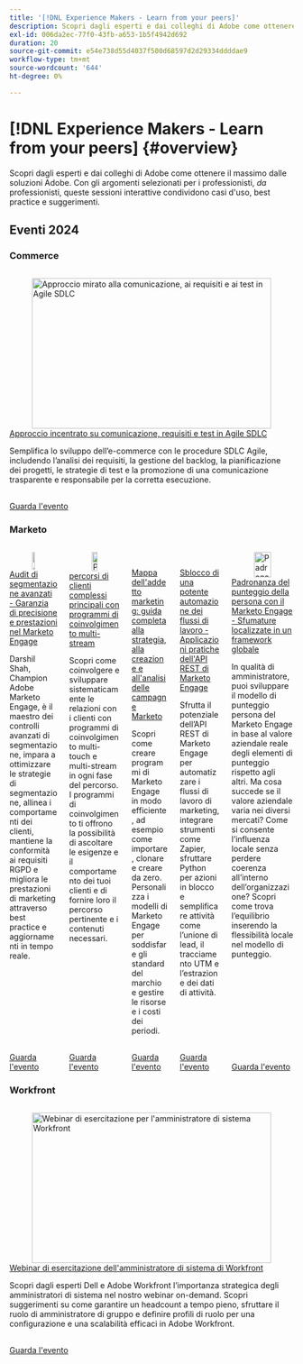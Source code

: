 ```yaml
---
title: '[!DNL Experience Makers - Learn from your peers]'
description: Scopri dagli esperti e dai colleghi di Adobe come ottenere il massimo dalle soluzioni Adobe. [!DNL Experience Makers - Learn from your peers] è una serie globale di eventi di apprendimento virtuale per i clienti, incentrati sull'approfondimento delle [!DNL Adobe Experience Cloud] soluzioni.
exl-id: 006da2ec-77f0-43fb-a653-1b5f4942d692
duration: 20
source-git-commit: e54e738d55d4037f500d68597d2d29334ddddae9
workflow-type: tm+mt
source-wordcount: '644'
ht-degree: 0%

---
```


# [!DNL Experience Makers - Learn from your peers] {#overview}

Scopri dagli esperti e dai colleghi di Adobe come ottenere il massimo dalle soluzioni Adobe. Con gli argomenti selezionati per i professionisti, _da_ professionisti, queste sessioni interattive condividono casi d&#39;uso, best practice e suggerimenti.

## Eventi 2024

### Commerce

<!-- CARDS
* commerce/2024/agile-sdlc.md {cta  = Watch event}
-->
<!-- START CARDS HTML - DO NOT MODIFY BY HAND -->
<div class="columns">
    <div class="column is-half-tablet is-half-desktop is-one-third-widescreen" aria-label="A Focused Approach on Communication, Requirements, and Testing in Agile SDLC">
        <div class="card" style="height: 100%; display: flex; flex-direction: column; height: 100%;">
            <div class="card-image">
                <figure class="image x-is-16by9">
                    <a href="commerce/2024/agile-sdlc.md" title="Approccio mirato alla comunicazione, ai requisiti e ai test in Agile SDLC" target="_blank" rel="referrer">
                        <img class="is-bordered-r-small" src="https://video.tv.adobe.com/v/3427501/?format=jpeg&nocache=1732325316536" alt="Approccio mirato alla comunicazione, ai requisiti e ai test in Agile SDLC"
                             style="width: 100%; aspect-ratio: 16 / 9; object-fit: cover; overflow: hidden; display: block; margin: auto;">
                    </a>
                </figure>
            </div>
            <div class="card-content is-padded-small" style="display: flex; flex-direction: column; flex-grow: 1; justify-content: space-between;">
                <div class="top-card-content">
                    <p class="headline is-size-6 has-text-weight-bold">
                        <a href="commerce/2024/agile-sdlc.md" target="_blank" rel="referrer" title="Approccio mirato alla comunicazione, ai requisiti e ai test in Agile SDLC">Approccio incentrato su comunicazione, requisiti e test in Agile SDLC</a>
                    </p>
                    <p class="is-size-6">Semplifica lo sviluppo dell’e-commerce con le procedure SDLC Agile, includendo l’analisi dei requisiti, la gestione del backlog, la pianificazione dei progetti, le strategie di test e la promozione di una comunicazione trasparente e responsabile per la corretta esecuzione.</p>
                </div>
                <a href="commerce/2024/agile-sdlc.md" target="_blank" rel="referrer" class="spectrum-Button spectrum-Button--outline spectrum-Button--primary spectrum-Button--sizeM" style="align-self: flex-start; margin-top: 1rem;">
                    <span class="spectrum-Button-label has-no-wrap has-text-weight-bold">Guarda l'evento</span>
                </a>
            </div>
        </div>
    </div>
</div>
<!-- END CARDS HTML - DO NOT MODIFY BY HAND -->

### Marketo

<!-- CARDS
* marketo/nov2024/advanced-segmentation.md {cta  = Watch event}
* marketo/sept2024/multi-stream-engagement-programs.md {cta  = Watch event}
* marketo/july2024/marketers-map-marketo-campaigns.md {cta  = Watch event}
* marketo/april2024/practical-applications-of-marketo-engage-rest-api.md {cta  = Watch event}
* marketo/jan2024/person-scoring-mastery.md {cta  = Watch event}
-->
<!-- START CARDS HTML - DO NOT MODIFY BY HAND -->
<div class="columns">
    <div class="column is-half-tablet is-half-desktop is-one-third-widescreen" aria-label="Advanced Segmentation Audits - Ensuring Precision and Performance in Marketo Engage">
        <div class="card" style="height: 100%; display: flex; flex-direction: column; height: 100%;">
            <div class="card-image">
                <figure class="image x-is-16by9">
                    <a href="marketo/nov2024/advanced-segmentation.md" title="Audit di segmentazione avanzati: garanzia di precisione e prestazioni nel Marketo Engage" target="_blank" rel="referrer">
                        <img class="is-bordered-r-small" src="https://video.tv.adobe.com/v/3439383/?format=jpeg&nocache=1732325316991" alt="Audit di segmentazione avanzati: garanzia di precisione e prestazioni nel Marketo Engage"
                             style="width: 100%; aspect-ratio: 16 / 9; object-fit: cover; overflow: hidden; display: block; margin: auto;">
                    </a>
                </figure>
            </div>
            <div class="card-content is-padded-small" style="display: flex; flex-direction: column; flex-grow: 1; justify-content: space-between;">
                <div class="top-card-content">
                    <p class="headline is-size-6 has-text-weight-bold">
                        <a href="marketo/nov2024/advanced-segmentation.md" target="_blank" rel="referrer" title="Audit di segmentazione avanzati: garanzia di precisione e prestazioni nel Marketo Engage">Audit di segmentazione avanzati - Garanzia di precisione e prestazioni nel Marketo Engage</a>
                    </p>
                    <p class="is-size-6">Darshil Shah, Champion Adobe Marketo Engage, è il maestro dei controlli avanzati di segmentazione, impara a ottimizzare le strategie di segmentazione, allinea i comportamenti dei clienti, mantiene la conformità ai requisiti RGPD e migliora le prestazioni di marketing attraverso best practice e aggiornamenti in tempo reale.</p>
                </div>
                <a href="marketo/nov2024/advanced-segmentation.md" target="_blank" rel="referrer" class="spectrum-Button spectrum-Button--outline spectrum-Button--primary spectrum-Button--sizeM" style="align-self: flex-start; margin-top: 1rem;">
                    <span class="spectrum-Button-label has-no-wrap has-text-weight-bold">Guarda l'evento</span>
                </a>
            </div>
        </div>
    </div>
    <div class="column is-half-tablet is-half-desktop is-one-third-widescreen" aria-label="Master complex customer journeys with Multi-Stream Engagement Programs">
        <div class="card" style="height: 100%; display: flex; flex-direction: column; height: 100%;">
            <div class="card-image">
                <figure class="image x-is-16by9">
                    <a href="marketo/sept2024/multi-stream-engagement-programs.md" title="Padroneggiare percorsi di clienti complessi con programmi di coinvolgimento multi-stream" target="_blank" rel="referrer">
                        <img class="is-bordered-r-small" src="https://video.tv.adobe.com/v/3434490/?format=jpeg&nocache=1732325316984" alt="Padroneggiare percorsi di clienti complessi con programmi di coinvolgimento multi-stream"
                             style="width: 100%; aspect-ratio: 16 / 9; object-fit: cover; overflow: hidden; display: block; margin: auto;">
                    </a>
                </figure>
            </div>
            <div class="card-content is-padded-small" style="display: flex; flex-direction: column; flex-grow: 1; justify-content: space-between;">
                <div class="top-card-content">
                    <p class="headline is-size-6 has-text-weight-bold">
                        <a href="marketo/sept2024/multi-stream-engagement-programs.md" target="_blank" rel="referrer" title="Padroneggiare percorsi di clienti complessi con programmi di coinvolgimento multi-stream">percorsi di clienti complessi principali con programmi di coinvolgimento multi-stream</a>
                    </p>
                    <p class="is-size-6">Scopri come coinvolgere e sviluppare sistematicamente le relazioni con i clienti con programmi di coinvolgimento multi-touch e multi-stream in ogni fase del percorso. I programmi di coinvolgimento ti offrono la possibilità di ascoltare le esigenze e il comportamento dei tuoi clienti e di fornire loro il percorso pertinente e i contenuti necessari.</p>
                </div>
                <a href="marketo/sept2024/multi-stream-engagement-programs.md" target="_blank" rel="referrer" class="spectrum-Button spectrum-Button--outline spectrum-Button--primary spectrum-Button--sizeM" style="align-self: flex-start; margin-top: 1rem;">
                    <span class="spectrum-Button-label has-no-wrap has-text-weight-bold">Guarda l'evento</span>
                </a>
            </div>
        </div>
    </div>
    <div class="column is-half-tablet is-half-desktop is-one-third-widescreen" aria-label="The Marketer's Map - A Comprehensive Guide to Strategizing, Building and Analyzing Marketo Campaigns">
        <div class="card" style="height: 100%; display: flex; flex-direction: column; height: 100%;">
            <div class="card-image">
                <figure class="image x-is-16by9">
                    <a href="marketo/july2024/marketers-map-marketo-campaigns.md" title="Mappa dell’addetto al marketing: guida completa alla strategia, alla creazione e all’analisi delle campagne Marketo" target="_blank" rel="referrer">
                        <img class="is-bordered-r-small" src="https://video.tv.adobe.com/v/3432223/?format=jpeg&nocache=1732325316975" alt="Mappa dell’addetto al marketing: guida completa alla strategia, alla creazione e all’analisi delle campagne Marketo"
                             style="width: 100%; aspect-ratio: 16 / 9; object-fit: cover; overflow: hidden; display: block; margin: auto;">
                    </a>
                </figure>
            </div>
            <div class="card-content is-padded-small" style="display: flex; flex-direction: column; flex-grow: 1; justify-content: space-between;">
                <div class="top-card-content">
                    <p class="headline is-size-6 has-text-weight-bold">
                        <a href="marketo/july2024/marketers-map-marketo-campaigns.md" target="_blank" rel="referrer" title="Mappa dell’addetto al marketing: guida completa alla strategia, alla creazione e all’analisi delle campagne Marketo">Mappa dell'addetto marketing: guida completa alla strategia, alla creazione e all'analisi delle campagne Marketo</a>
                    </p>
                    <p class="is-size-6">Scopri come creare programmi di Marketo Engage in modo efficiente, ad esempio come importare, clonare e creare da zero. Personalizza i modelli di Marketo Engage per soddisfare gli standard del marchio e gestire le risorse e i costi dei periodi.</p>
                </div>
                <a href="marketo/july2024/marketers-map-marketo-campaigns.md" target="_blank" rel="referrer" class="spectrum-Button spectrum-Button--outline spectrum-Button--primary spectrum-Button--sizeM" style="align-self: flex-start; margin-top: 1rem;">
                    <span class="spectrum-Button-label has-no-wrap has-text-weight-bold">Guarda l'evento</span>
                </a>
            </div>
        </div>
    </div>
    <div class="column is-half-tablet is-half-desktop is-one-third-widescreen" aria-label="Unlocking Powerful Workflow Automation - Practical Applications of Marketo Engage REST API">
        <div class="card" style="height: 100%; display: flex; flex-direction: column; height: 100%;">
            <div class="card-image">
                <figure class="image x-is-16by9">
                    <a href="marketo/april2024/practical-applications-of-marketo-engage-rest-api.md" title="Sblocco di una potente automazione dei flussi di lavoro - Applicazioni pratiche dell’API REST di Marketo Engage" target="_blank" rel="referrer">
                        <img class="is-bordered-r-small" src="https://video.tv.adobe.com/v/3428435/?format=jpeg&nocache=1732325316995" alt="Sblocco di una potente automazione dei flussi di lavoro - Applicazioni pratiche dell’API REST di Marketo Engage"
                             style="width: 100%; aspect-ratio: 16 / 9; object-fit: cover; overflow: hidden; display: block; margin: auto;">
                    </a>
                </figure>
            </div>
            <div class="card-content is-padded-small" style="display: flex; flex-direction: column; flex-grow: 1; justify-content: space-between;">
                <div class="top-card-content">
                    <p class="headline is-size-6 has-text-weight-bold">
                        <a href="marketo/april2024/practical-applications-of-marketo-engage-rest-api.md" target="_blank" rel="referrer" title="Sblocco di una potente automazione dei flussi di lavoro - Applicazioni pratiche dell’API REST di Marketo Engage">Sblocco di una potente automazione dei flussi di lavoro - Applicazioni pratiche dell'API REST di Marketo Engage</a>
                    </p>
                    <p class="is-size-6">Sfrutta il potenziale dell’API REST di Marketo Engage per automatizzare i flussi di lavoro di marketing, integrare strumenti come Zapier, sfruttare Python per azioni in blocco e semplificare attività come l’unione di lead, il tracciamento UTM e l’estrazione dei dati di attività.</p>
                </div>
                <a href="marketo/april2024/practical-applications-of-marketo-engage-rest-api.md" target="_blank" rel="referrer" class="spectrum-Button spectrum-Button--outline spectrum-Button--primary spectrum-Button--sizeM" style="align-self: flex-start; margin-top: 1rem;">
                    <span class="spectrum-Button-label has-no-wrap has-text-weight-bold">Guarda l'evento</span>
                </a>
            </div>
        </div>
    </div>
    <div class="column is-half-tablet is-half-desktop is-one-third-widescreen" aria-label="Person Scoring Mastery with Marketo Engage - Localized Nuances in a Global Framework">
        <div class="card" style="height: 100%; display: flex; flex-direction: column; height: 100%;">
            <div class="card-image">
                <figure class="image x-is-16by9">
                    <a href="marketo/jan2024/person-scoring-mastery.md" title="Padronanza del punteggio della persona con il Marketo Engage - Sfumature localizzate in un framework globale" target="_blank" rel="referrer">
                        <img class="is-bordered-r-small" src="https://video.tv.adobe.com/v/3457447/?format=jpeg&nocache=1732325316999&captions=ita" alt="Padronanza del punteggio della persona con il Marketo Engage - Sfumature localizzate in un framework globale"
                             style="width: 100%; aspect-ratio: 16 / 9; object-fit: cover; overflow: hidden; display: block; margin: auto;">
                    </a>
                </figure>
            </div>
            <div class="card-content is-padded-small" style="display: flex; flex-direction: column; flex-grow: 1; justify-content: space-between;">
                <div class="top-card-content">
                    <p class="headline is-size-6 has-text-weight-bold">
                        <a href="marketo/jan2024/person-scoring-mastery.md" target="_blank" rel="referrer" title="Padronanza del punteggio della persona con il Marketo Engage - Sfumature localizzate in un framework globale">Padronanza del punteggio della persona con il Marketo Engage - Sfumature localizzate in un framework globale</a>
                    </p>
                    <p class="is-size-6">In qualità di amministratore, puoi sviluppare il modello di punteggio persona del Marketo Engage in base al valore aziendale reale degli elementi di punteggio rispetto agli altri. Ma cosa succede se il valore aziendale varia nei diversi mercati? Come si consente l’influenza locale senza perdere coerenza all’interno dell’organizzazione? Scopri come trova l’equilibrio inserendo la flessibilità locale nel modello di punteggio.</p>
                </div>
                <a href="marketo/jan2024/person-scoring-mastery.md" target="_blank" rel="referrer" class="spectrum-Button spectrum-Button--outline spectrum-Button--primary spectrum-Button--sizeM" style="align-self: flex-start; margin-top: 1rem;">
                    <span class="spectrum-Button-label has-no-wrap has-text-weight-bold">Guarda l'evento</span>
                </a>
            </div>
        </div>
    </div>
</div>
<!-- END CARDS HTML - DO NOT MODIFY BY HAND -->

### Workfront

<!-- CARDS
* workfront/2024/04/staffing-your-workfront-system-admin-practice.md {cta  = Watch event}
-->
<!-- START CARDS HTML - DO NOT MODIFY BY HAND -->
<div class="columns">
    <div class="column is-half-tablet is-half-desktop is-one-third-widescreen" aria-label="Staffing your Workfront system admin practice webinar">
        <div class="card" style="height: 100%; display: flex; flex-direction: column; height: 100%;">
            <div class="card-image">
                <figure class="image x-is-16by9">
                    <a href="workfront/2024/04/staffing-your-workfront-system-admin-practice.md" title="Webinar di esercitazione per l&apos;amministratore di sistema Workfront" target="_blank" rel="referrer">
                        <img class="is-bordered-r-small" src="https://video.tv.adobe.com/v/3431021/?format=jpeg&nocache=1732325318283" alt="Webinar di esercitazione per l&apos;amministratore di sistema Workfront"
                             style="width: 100%; aspect-ratio: 16 / 9; object-fit: cover; overflow: hidden; display: block; margin: auto;">
                    </a>
                </figure>
            </div>
            <div class="card-content is-padded-small" style="display: flex; flex-direction: column; flex-grow: 1; justify-content: space-between;">
                <div class="top-card-content">
                    <p class="headline is-size-6 has-text-weight-bold">
                        <a href="workfront/2024/04/staffing-your-workfront-system-admin-practice.md" target="_blank" rel="referrer" title="Webinar di esercitazione per l&apos;amministratore di sistema Workfront">Webinar di esercitazione dell'amministratore di sistema di Workfront</a>
                    </p>
                    <p class="is-size-6">Scopri dagli esperti Dell e Adobe Workfront l’importanza strategica degli amministratori di sistema nel nostro webinar on-demand. Scopri suggerimenti su come garantire un headcount a tempo pieno, sfruttare il ruolo di amministratore di gruppo e definire profili di ruolo per una configurazione e una scalabilità efficaci in Adobe Workfront.</p>
                </div>
                <a href="workfront/2024/04/staffing-your-workfront-system-admin-practice.md" target="_blank" rel="referrer" class="spectrum-Button spectrum-Button--outline spectrum-Button--primary spectrum-Button--sizeM" style="align-self: flex-start; margin-top: 1rem;">
                    <span class="spectrum-Button-label has-no-wrap has-text-weight-bold">Guarda l'evento</span>
                </a>
            </div>
        </div>
    </div>
</div>
<!-- END CARDS HTML - DO NOT MODIFY BY HAND -->
